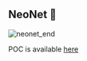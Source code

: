 ## NeoNet 🧃


![neonet_end](https://github.com/NeoNet-app/.github/assets/38856824/5e0b88b0-1006-4e90-884a-4c5cc5fc37a6)


POC is available [here](https://github.com/Sn0wAlice/NeoNet)
